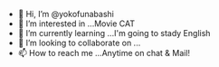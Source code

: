 - 👋 Hi, I’m @yokofunabashi
- 👀 I’m interested in ...Movie CAT
- 🌱 I’m currently learning ...I'm going to stady English
- 💞️ I’m looking to collaborate on ...
- 📫 How to reach me ...Anytime on chat & Mail!

<!---
yokofunabashi/yokofunabashi is a ✨ special ✨ repository because its `README.md` (this file) appears on your GitHub profile.
You can click the Preview link to take a look at your changes.
--->
